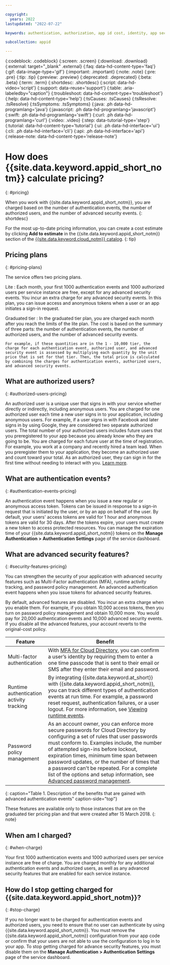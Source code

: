 ```yaml
---

copyright:
  years: 2022
lastupdated: "2022-07-22"

keywords: authentication, authorization, app id cost, identity, app security, cloud directory, app id pricing

subcollection: appid

---
```


{:codeblock: .codeblock}
{:screen: .screen}
{:download: .download}
{:external: target="_blank" .external}
{:faq: data-hd-content-type='faq'}
{:gif: data-image-type='gif'}
{:important: .important}
{:note: .note}
{:pre: .pre}
{:tip: .tip}
{:preview: .preview}
{:deprecated: .deprecated}
{:beta: .beta}
{:term: .term}
{:shortdesc: .shortdesc}
{:script: data-hd-video='script'}
{:support: data-reuse='support'}
{:table: .aria-labeledby="caption"}
{:troubleshoot: data-hd-content-type='troubleshoot'}
{:help: data-hd-content-type='help'}
{:tsCauses: .tsCauses}
{:tsResolve: .tsResolve}
{:tsSymptoms: .tsSymptoms}
{:java: .ph data-hd-programlang='java'}
{:javascript: .ph data-hd-programlang='javascript'}
{:swift: .ph data-hd-programlang='swift'}
{:curl: .ph data-hd-programlang='curl'}
{:video: .video}
{:step: data-tutorial-type='step'}
{:tutorial: data-hd-content-type='tutorial'}
{:ui: .ph data-hd-interface='ui'}
{:cli: .ph data-hd-interface='cli'}
{:api: .ph data-hd-interface='api'}
{:release-note: data-hd-content-type='release-note'}


# How does {{site.data.keyword.appid_short_notm}} calculate pricing?
{: #pricing}

When you work with {{site.data.keyword.appid_short_notm}}, you are charged based on the number of authentication events, the number of authorized users, and the number of advanced security events. 
{: shortdesc} 

For the most up-to-date pricing information, you can create a cost estimate by clicking **Add to estimate** in the {{site.data.keyword.appid_short_notm}} section of the [{{site.data.keyword.cloud_notm}} catalog](https://cloud.ibm.com/catalog/services/app-id).
{: tip}

## Pricing plans
{: #pricing-plans}

The service offers two pricing plans. 

Lite
:   Each month, your first 1000 authentication events and 1000 authorized users per service instance are free, except for any advanced security events. You incur an extra charge for any advanced security events. In this plan, you can issue access and anonymous tokens when a user or an app initiates a sign-in request.

Graduated tier
:   In the graduated tier plan, you are charged each month after you reach the limits of the lite plan. The cost is based on the summary of three parts: the number of authentication events, the number of authorized users, and the number of advanced security events. 

    For example, if these quantities are in the 1 - 10,000 tier, the charge for each authentication event, authorized user, and advanced security event is assessed by multiplying each quantity by the unit price that is set for that tier. Then, the total price is calculated by combining the charges for authentication events, authorized users, and advanced security events.


## What are authorized users? 
{: #authorized-users-pricing}

An authorized user is a unique user that signs in with your service whether directly or indirectly, including anonymous users. You are charged for one authorized user each time a new user signs in to your application, including anonymous users. For example, if a user signs in with Facebook and later signs in by using Google, they are considered two separate authorized users. The total number of your authorized users includes future users that you preregistered to your app because you already know who they are going to be. You are charged for each future user at the time of registration. For example, you work at a company and recently hired a team lead. When you preregister them to your application, they become an authorized user and count toward your total. As an authorized user, they can sign in for the first time without needing to interact with you. [Learn more](/docs/appid?topic=appid-preregister). 


## What are authentication events?
{: #authentication-events-pricing} 

An authentication event happens when you issue a new regular or anonymous access token. Tokens can be issued in response to a sign-in request that is initiated by the user, or by an app on behalf of the user. By default, your users' access tokens are valid for 1 hour and anonymous tokens are valid for 30 days. After the tokens expire, your users must create a new token to access protected resources. You can manage the expiration time of your {{site.data.keyword.appid_short_notm}} tokens on the **Manage Authentication > Authentication Settings** page of the service dashboard.


## What are advanced security features? 
{: #security-features-pricing}

You can strengthen the security of your application with advanced security features such as Multi-Factor authentication (MFA), runtime activity tracking, and password policy management. An advanced authentication event happens when you issue tokens for advanced security features.

By default, advanced features are disabled. You incur an extra charge when you enable them. For example, if you obtain 10,000 access tokens, then you turn on password policy management and obtain 10,000 more. You would pay for 20,000 authentication events and 10,000 advanced security events. If you disable all the advanced features, your account reverts to the original-cost policy.

| Feature | Benefit | 
|-----|----| 
|Multi-factor authentication | With [MFA for Cloud Directory](/docs/appid?topic=appid-cd-mfa#cd-mfa), you can confirm a user’s identity by requiring them to enter a one time passcode that is sent to their email or SMS after they enter their email and password. |
| Runtime authentication activity tracking | By integrating {{site.data.keyword.at_short}} with {{site.data.keyword.appid_short_notm}}, you can track different types of authentication events at run time. For example, a password reset request, authentication failures, or a user logout. For more information, see [Viewing runtime events](/docs/appid?topic=appid-at-events#at-monitor-runtime). | 
| Password policy management | As an account owner, you can enforce more secure passwords for Cloud Directory by configuring a set of rules that user passwords must conform to. Examples include, the number of attempted sign-ins before lockout, expiration times, minimum time span between password updates, or the number of times that a password can't be repeated. For a complete list of the options and setup information, see [Advanced password management](/docs/appid?topic=appid-cd-strength#cd-advanced-password). | 
{: caption="Table 1. Description of the benefits that are gained with advanced authentication events" caption-side="top"}

These features are available only to those instances that are on the graduated tier pricing plan and that were created after 15 March 2018.
{: note}

## When am I charged? 
{: #when-charge}

Your first 1000 authentication events and 1000 authorized users per service instance are free of charge. You are charged monthly for any additional authentication events and authorized users, as well as any advanced security features that are enabled for each service instance. 

## How do I stop getting charged for {{site.data.keyword.appid_short_notm}}? 
{: #stop-charge}

If you no longer want to be charged for authentication events and authorized users, you need to ensure that no user can authenticate by using {{site.data.keyword.appid_short_notm}}. You must remove the {{site.data.keyword.appid_short_notm}} configuration from your app code or confirm that your users are not able to use the configuration to log in to your app. To stop getting charged for advance security features, you must disable them on the **Manage Authentication > Authentication Settings** page of the service dashboard.

